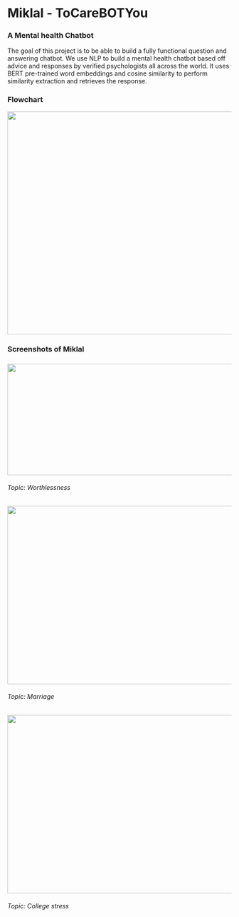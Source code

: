 # Miklal - ToCareBOTYou 
<h3>A Mental health Chatbot</h3>

The goal of this project is to be able to build a fully functional question and answering chatbot. 
We use NLP to build a mental health chatbot based off advice and responses by verified psychologists all across the world.
It uses BERT pre-trained word embeddings and cosine similarity to perform similarity extraction and retrieves the response. 

<h3>Flowchart</h3>

<img src="https://github.com/bhumikabhatia/mental-health-chatbot-Miklal/blob/main/static/flowchart.png" height="500" width="600">

<h3>Screenshots of Miklal<h3>
 
<img src="https://github.com/bhumikabhatia/mental-health-chatbot-Miklal/blob/main/static/ss1.jpg" height="250" width="600">
<h6>Topic: Worthlessness</h6>

<img src="https://github.com/bhumikabhatia/mental-health-chatbot-Miklal/blob/main/static/ss2.png" height="400" width="600">
<h6>Topic: Marriage</h6>

<img src="https://github.com/bhumikabhatia/mental-health-chatbot-Miklal/blob/main/static/ss3.png" height="400" width="600">
<h6>Topic: College stress</h6>
